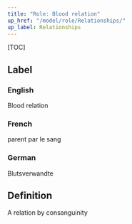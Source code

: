 ```yaml
---
title: "Role: Blood relation"
up_href: "/model/role/Relationships/"
up_label: Relationships
---
```


[TOC]

## Label

### English
Blood relation

### French
parent par le sang

### German
Blutsverwandte

## Definition
A relation by consanguinity
